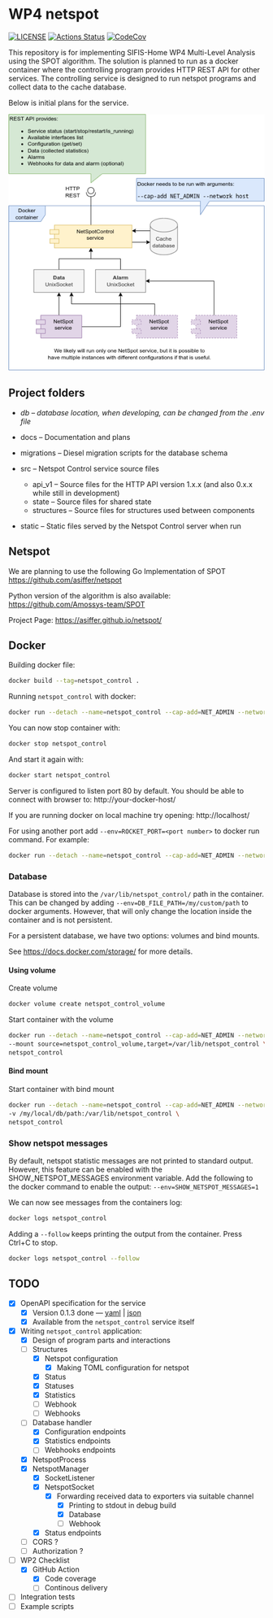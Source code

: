 # WP4 netspot

[![LICENSE][license badge]][license] [![Actions Status][actions badge]][actions] [![CodeCov][codecov badge]][codecov]

This repository is for implementing SIFIS-Home WP4 Multi-Level Analysis using the SPOT algorithm. The solution is planned to run as a docker container where the controlling program provides HTTP REST API for other services. The controlling service is designed to run netspot programs and collect data to the cache database.

Below is initial plans for the service.

![Initial plans for the solution](docs/NetSpotControl.png)

## Project folders

* *db – database location, when developing, can be changed from the .env file*
* docs – Documentation and plans
* migrations – Diesel migration scripts for the database schema
* src – Netspot Control service source files
  * api_v1 – Source files for the HTTP API version 1.x.x (and also 0.x.x while still in development)
  * state – Source files for shared state
  * structures – Source files for structures used between components

* static – Static files served by the Netspot Control server when run

## Netspot

We are planning to use the following Go Implementation of SPOT
https://github.com/asiffer/netspot

Python version of the algorithm is also available:
https://github.com/Amossys-team/SPOT

Project Page:
https://asiffer.github.io/netspot/

## Docker

Building docker file:

````bash
docker build --tag=netspot_control .
````

Running `netspot_control` with docker:

```bash
docker run --detach --name=netspot_control --cap-add=NET_ADMIN --network=host netspot_control
```

You can now stop container with:

```bash
docker stop netspot_control
```

And start it again with:

```bash
docker start netspot_control
```

Server is configured to listen port 80 by default. You should be able to connect with browser to: http://your-docker-host/

If you are running docker on local machine try opening: http://localhost/

For using another port add `--env=ROCKET_PORT=<port number>` to docker run command. For example:

```bash
docker run --detach --name=netspot_control --cap-add=NET_ADMIN --network=host --env=ROCKET_PORT=3000 netspot_control
```

### Database

Database is stored into the `/var/lib/netspot_control/` path in the container. This can be changed by adding `--env=DB_FILE_PATH=/my/custom/path` to docker arguments. However, that will only change the location inside the container and is not persistent. 

For a persistent database, we have two options: volumes and bind mounts.

See https://docs.docker.com/storage/ for more details.

#### Using volume

Create volume

```bash
docker volume create netspot_control_volume
```

Start container with the volume

```bash
docker run --detach --name=netspot_control --cap-add=NET_ADMIN --network=host \
--mount source=netspot_control_volume,target=/var/lib/netspot_control \
netspot_control
```

#### Bind mount

Start container with bind mount

```bash
docker run --detach --name=netspot_control --cap-add=NET_ADMIN --network=host \
-v /my/local/db/path:/var/lib/netspot_control \
netspot_control
```

### Show netspot messages

By default, netspot statistic messages are not printed to standard output. However, this feature can be enabled with the SHOW_NETSPOT_MESSAGES environment variable. Add the following to the docker command to enable the output: `--env=SHOW_NETSPOT_MESSAGES=1`

We can now see messages from the containers log:

```bash
docker logs netspot_control
```

Adding a `--follow` keeps printing the output from the container. Press Ctrl+C to stop.

```bash
docker logs netspot_control --follow
```

## TODO

- [x] OpenAPI specification for the service
  - [x] Version 0.1.3 done — [yaml](docs/netspot-control-api.yaml) | [json](static/design/openapi.json)
  - [x] Available from the `netspot_control` service itself
- [x] Writing `netspot_control` application:
  - [x] Design of program parts and interactions
  - [ ] Structures
    - [x] Netspot configuration
      - [x] Making TOML configuration for netspot
    - [x] Status
    - [x] Statuses
    - [x] Statistics
    - [ ] Webhook
    - [ ] Webhooks
  - [ ] Database handler
    - [x] Configuration endpoints
    - [x] Statistics endpoints
    - [ ] Webhooks endpoints
  - [x] NetspotProcess
  - [x] NetspotManager
    - [x] SocketListener
    - [x] NetspotSocket
      - [x] Forwarding received data to exporters via suitable channel
        - [x] Printing  to stdout in debug build
        - [x] Database
        - [ ] Webhook
    - [x] Status endpoints
  - [ ] CORS ?
  - [ ] Authorization ?
- [ ] WP2 Checklist
  - [x] GitHub Action
    - [x] Code coverage
    - [ ] Continous delivery
- [ ] Integration tests
- [ ] Example scripts

<!-- Links -->
[actions]: https://github.com/sifis-home/wp4-edge_ids/actions
[codecov]: https://codecov.io/gh/sifis-home/wp4-edge_ids
[license]: LICENSE

<!-- Badges -->
[actions badge]: https://github.com/sifis-home/wp4-edge_ids/workflows/netspot_control/badge.svg
[codecov badge]: https://codecov.io/gh/sifis-home/wp4-edge_ids/branch/master/graph/badge.svg
[license badge]: https://img.shields.io/badge/license-MIT-blue.svg
